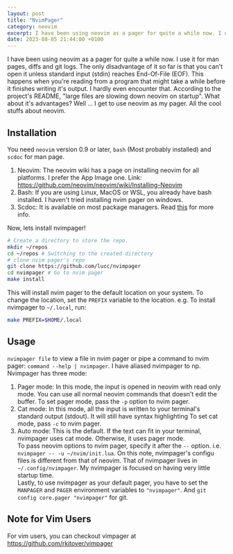 ```yaml
---
layout: post
title: "NvimPager"
category: neovim
excerpt: I have been using neovim as a pager for quite a while now. I use it for man pages, diffs and git logs. The only disadvantage of it so far is
date: 2023-08-05 21:44:00 +0100
---
```

I have been using neovim as a pager for quite a while now. I use it for man pages, diffs and git logs. The only disadvantage of it so far is that you can't open it unless standard input (stdin) reaches End-Of-File (EOF). This happens when you're reading from a program that might take a while before it finishes writing it's output. I hardly even encounter that. According to the project's README, "large files are slowing down neovim on startup". What about it's advantages? Well ... I get to use neovim as my pager. All the cool stuffs about neovim.  
## Installation  
You need `neovim` version 0.9 or later, `bash` (Most probably installed) and `scdoc` for man page.  

1. Neovim: The neovim wiki has a page on installing neovim for all platforms. I prefer the App Image one. Link: https://github.com/neovim/neovim/wiki/Installing-Neovim  
2. Bash: If you are using Linux, MacOS or WSL, you already have bash installed. I haven't tried installing nvim pager on windows.  
3. Scdoc: It is available on most package managers. Read [this](https://command-not-found.com/scdoc) for more info.  

Now, lets install nvimpager!  
```bash
# Create a directory to store the repo.
mkdir ~/repos
cd ~/repos # Switching to the created directory
# clone nvim pager's repo
git clone https://github.com/lucc/nvimpager
cd nvimpager # Go to nvim pager
make install
```  
This will install nvim pager to the default location on your system. To change the location, set the `PREFIX` variable to the  location. e.g. To install nvimpager to `~/.local`, run:  
```bash
make PREFIX=$HOME/.local
```  
## Usage  
`nvimpager file` to view a file in nvim pager or pipe a command to nvim pager: `command --help | nvimpager`. I have aliased nvimpager to np.  
Nvimpager has three mode:  
1. Pager mode: In this mode, the input is opened in neovim with read only mode. You can use all normal neovim commands that doesn't edit the buffer. To set pager mode, pass the `-p` option to nvim pager.  
2.  Cat mode: In this mode, all the input is written to your terminal's standard output (stdout). It will still have syntax highlighting To set cat mode, pass `-c` to nvim pager.  
3. Auto mode: This is the default. If the text can fit in your terminal, nvimpager uses cat mode. Otherwise, it uses pager mode.  
To pass neovim options to nvim pager, specify it after the `--` option. i.e. `nvimpager -- -u ~/nvim/init.lua`. On this note, nvimpager's configu files is different from that of neovim. That of nvimpager lives in `~/.config/nvimpager`. My nvimpager is focused on having very little startup time.  
Lastly, to use nvimpager as your default pager, you have to set the `MANPAGER` and `PAGER` environment variables to `"nvimpager"`. And `git config core.pager "nvimpager"` for git.  
## Note for Vim Users  
For vim users, you can checkout vimpager at https://github.com/rkitover/vimpager
